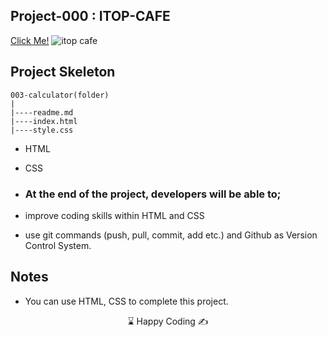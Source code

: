 ## Project-000 : ITOP-CAFE
[ Click Me!](https://kaplanh.github.io/ITOP-CAFE/)
![itop cafe](https://github.com/kaplanh/ITOP-CAFE/assets/101884444/7ee14b43-c07b-4570-b8c9-2a4d528f5459)



## Project Skeleton 

```
003-calculator(folder)
|
|----readme.md                 
|----index.html  
|----style.css   

```


- HTML 

- CSS
  

- ### At the end of the project, developers will be able to;

- improve coding skills within HTML and CSS 

- use git commands (push, pull, commit, add etc.) and Github as Version Control System.


## Notes

-   You can use HTML, CSS to complete this project.

<center> ⌛ Happy Coding  ✍ </center>

